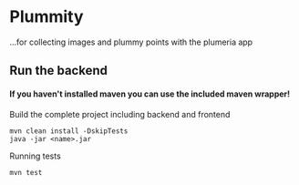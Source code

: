 # Plummity
...for collecting images and plummy points with the plumeria app
## Run the backend

#### If you haven't installed maven you can use the included maven wrapper!

Build the complete project including backend and frontend
```
mvn clean install -DskipTests
java -jar <name>.jar
```

Running tests
```
mvn test
```
